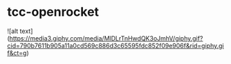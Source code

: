 # tcc-openrocket

![alt text] (https://media3.giphy.com/media/MlDLrTnHwdQK3oJmhV/giphy.gif?cid=790b7611b905a11a0cd569c886d3c65595fdc852f09e906f&rid=giphy.gif&ct=g)
